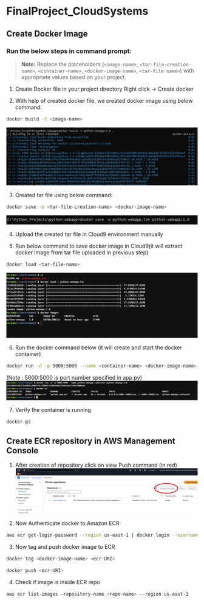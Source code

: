 # FinalProject_CloudSystems

## Create Docker Image
### Run the below steps in command prompt:
>**Note:** Replace the placeholders (`<image-name>`, `<tar-file-creation-name>`, `<container-name>`, `<docker-image-name>`, `<tar-file-name>`) with appropriate values based on your project.
1. Create Docker file in your project directory
	Right click -> Create docker

2. With help of created docker file, we created docker image using below command:
```sh
docker build -t <image-name>
```
![Logo](/screenshot/Picture1.png "Picture")

3. Created tar file using below command:
```sh
docker save -o <tar-file-creation-name> <docker-image-name>
```
![Logo](/screenshot/4_create_tarfile.png "Picture")

4. Upload the created tar file in Cloud9 environment manually

5. Run below command to save docker image in Cloud9(it will extract docker image from tar file uploaded in previous step)
```sh
docker load <tar-file-name>
```
![Logo](/screenshot/5_importtartocloud9.png "Picture") 

6. Run the docker command below (it will create and start the docker container)
```sh
docker run -d -p 5000:5000 --name <container-name> <docker-image-name>
```
(Note : 5000:5000 is port number specified in app.py)
![Logo](/screenshot/6_rundockercontainer.png "Picture") 

7. Verify the container is running
```sh
docker ps
```

## Create ECR repository in AWS Management Console
1. After creation of repository click on view Push command (in red)
![Logo](/screenshot/ECR.png "Picture")

2. Now Authenticate docker to Amazon ECR
```sh
aws ecr get-login-password --region us-east-1 | docker login --username AWS --password-stdin 078625870929.dkr.ecr.us-east-1.amazonaws.com	
```

3. Now tag and push docker image to ECR
```sh
docker tag <docker-image-name> <ecr-URI>
```
```sh
docker push <ecr-URI>
```

4. Check if image is inside ECR repo
```sh
aws ecr list-images –repository-name <repo-name> --region us-east-1 
```
